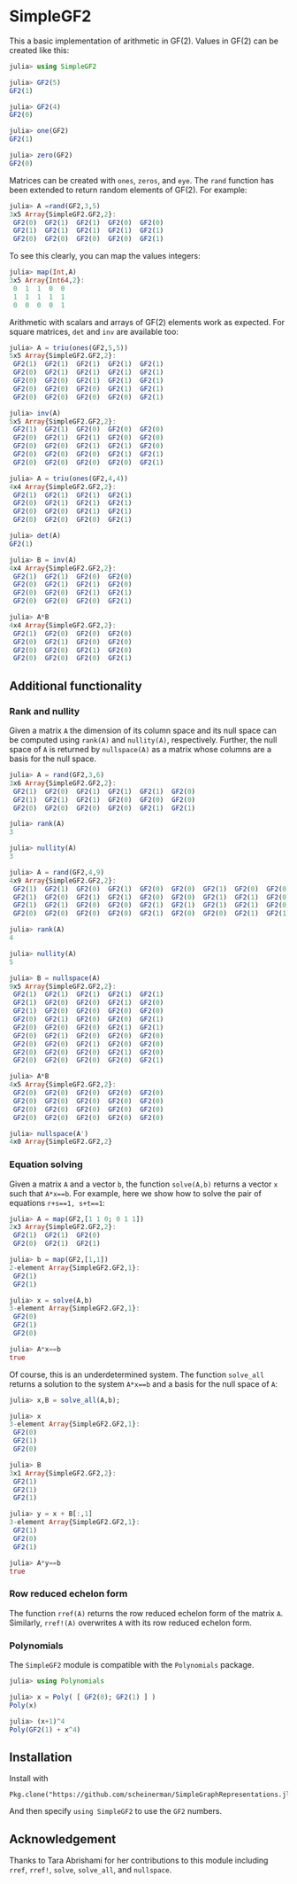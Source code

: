 # SimpleGF2

This a basic implementation of arithmetic in GF(2). Values in
GF(2) can be created like this:
```julia
julia> using SimpleGF2

julia> GF2(5)
GF2(1)

julia> GF2(4)
GF2(0)

julia> one(GF2)
GF2(1)

julia> zero(GF2)
GF2(0)
```
Matrices can be created with `ones`, `zeros`, and `eye`.
The `rand` function has been extended to return random
elements of GF(2). For example:
```julia
julia> A =rand(GF2,3,5)
3x5 Array{SimpleGF2.GF2,2}:
 GF2(0)  GF2(1)  GF2(1)  GF2(0)  GF2(0)
 GF2(1)  GF2(1)  GF2(1)  GF2(1)  GF2(1)
 GF2(0)  GF2(0)  GF2(0)  GF2(0)  GF2(1)
```
To see this clearly, you can map the values integers:
```julia
julia> map(Int,A)
3x5 Array{Int64,2}:
 0  1  1  0  0
 1  1  1  1  1
 0  0  0  0  1
```

Arithmetic with scalars and arrays of GF(2) elements
work as expected. For square matrices, `det` and `inv`
are available too:
```julia
julia> A = triu(ones(GF2,5,5))
5x5 Array{SimpleGF2.GF2,2}:
 GF2(1)  GF2(1)  GF2(1)  GF2(1)  GF2(1)
 GF2(0)  GF2(1)  GF2(1)  GF2(1)  GF2(1)
 GF2(0)  GF2(0)  GF2(1)  GF2(1)  GF2(1)
 GF2(0)  GF2(0)  GF2(0)  GF2(1)  GF2(1)
 GF2(0)  GF2(0)  GF2(0)  GF2(0)  GF2(1)

julia> inv(A)
5x5 Array{SimpleGF2.GF2,2}:
 GF2(1)  GF2(1)  GF2(0)  GF2(0)  GF2(0)
 GF2(0)  GF2(1)  GF2(1)  GF2(0)  GF2(0)
 GF2(0)  GF2(0)  GF2(1)  GF2(1)  GF2(0)
 GF2(0)  GF2(0)  GF2(0)  GF2(1)  GF2(1)
 GF2(0)  GF2(0)  GF2(0)  GF2(0)  GF2(1)

julia> A = triu(ones(GF2,4,4))
4x4 Array{SimpleGF2.GF2,2}:
 GF2(1)  GF2(1)  GF2(1)  GF2(1)
 GF2(0)  GF2(1)  GF2(1)  GF2(1)
 GF2(0)  GF2(0)  GF2(1)  GF2(1)
 GF2(0)  GF2(0)  GF2(0)  GF2(1)

julia> det(A)
GF2(1)

julia> B = inv(A)
4x4 Array{SimpleGF2.GF2,2}:
 GF2(1)  GF2(1)  GF2(0)  GF2(0)
 GF2(0)  GF2(1)  GF2(1)  GF2(0)
 GF2(0)  GF2(0)  GF2(1)  GF2(1)
 GF2(0)  GF2(0)  GF2(0)  GF2(1)

julia> A*B
4x4 Array{SimpleGF2.GF2,2}:
 GF2(1)  GF2(0)  GF2(0)  GF2(0)
 GF2(0)  GF2(1)  GF2(0)  GF2(0)
 GF2(0)  GF2(0)  GF2(1)  GF2(0)
 GF2(0)  GF2(0)  GF2(0)  GF2(1)
 ```


## Additional functionality

### Rank and nullity

Given a matrix `A` the dimension of its column space and its
null space can be computed using `rank(A)` and `nullity(A)`,
respectively. Further, the null space of `A` is returned by
`nullspace(A)` as a matrix whose columns are a basis for the
null space.
```julia
julia> A = rand(GF2,3,6)
3x6 Array{SimpleGF2.GF2,2}:
 GF2(1)  GF2(0)  GF2(1)  GF2(1)  GF2(1)  GF2(0)
 GF2(1)  GF2(1)  GF2(1)  GF2(0)  GF2(0)  GF2(0)
 GF2(0)  GF2(0)  GF2(0)  GF2(0)  GF2(1)  GF2(1)

julia> rank(A)
3

julia> nullity(A)
3

julia> A = rand(GF2,4,9)
4x9 Array{SimpleGF2.GF2,2}:
 GF2(1)  GF2(1)  GF2(0)  GF2(1)  GF2(0)  GF2(0)  GF2(1)  GF2(0)  GF2(0)
 GF2(1)  GF2(0)  GF2(1)  GF2(1)  GF2(0)  GF2(0)  GF2(1)  GF2(1)  GF2(0)
 GF2(1)  GF2(1)  GF2(0)  GF2(0)  GF2(1)  GF2(1)  GF2(1)  GF2(1)  GF2(0)
 GF2(0)  GF2(0)  GF2(0)  GF2(0)  GF2(1)  GF2(0)  GF2(0)  GF2(1)  GF2(1)

julia> rank(A)
4

julia> nullity(A)
5

julia> B = nullspace(A)
9x5 Array{SimpleGF2.GF2,2}:
 GF2(1)  GF2(1)  GF2(1)  GF2(1)  GF2(1)
 GF2(1)  GF2(0)  GF2(0)  GF2(1)  GF2(0)
 GF2(1)  GF2(0)  GF2(0)  GF2(0)  GF2(0)
 GF2(0)  GF2(1)  GF2(0)  GF2(0)  GF2(1)
 GF2(0)  GF2(0)  GF2(0)  GF2(1)  GF2(1)
 GF2(0)  GF2(1)  GF2(0)  GF2(0)  GF2(0)
 GF2(0)  GF2(0)  GF2(1)  GF2(0)  GF2(0)
 GF2(0)  GF2(0)  GF2(0)  GF2(1)  GF2(0)
 GF2(0)  GF2(0)  GF2(0)  GF2(0)  GF2(1)

julia> A*B
4x5 Array{SimpleGF2.GF2,2}:
 GF2(0)  GF2(0)  GF2(0)  GF2(0)  GF2(0)
 GF2(0)  GF2(0)  GF2(0)  GF2(0)  GF2(0)
 GF2(0)  GF2(0)  GF2(0)  GF2(0)  GF2(0)
 GF2(0)  GF2(0)  GF2(0)  GF2(0)  GF2(0)

julia> nullspace(A')
4x0 Array{SimpleGF2.GF2,2}
```

### Equation solving

Given a matrix `A` and a vector `b`, the function `solve(A,b)`
returns a vector `x` such that `A*x==b`. For example,
here we show how to solve the pair of equations `r+s==1, s+t==1`:
```julia
julia> A = map(GF2,[1 1 0; 0 1 1])
2x3 Array{SimpleGF2.GF2,2}:
 GF2(1)  GF2(1)  GF2(0)
 GF2(0)  GF2(1)  GF2(1)

julia> b = map(GF2,[1,1])
2-element Array{SimpleGF2.GF2,1}:
 GF2(1)
 GF2(1)

julia> x = solve(A,b)
3-element Array{SimpleGF2.GF2,1}:
 GF2(0)
 GF2(1)
 GF2(0)

julia> A*x==b
true
```
Of course, this is an underdetermined system. The function
`solve_all` returns a solution to the system `A*x==b` and
a basis for the null space of `A`:
```julia
julia> x,B = solve_all(A,b);

julia> x
3-element Array{SimpleGF2.GF2,1}:
 GF2(0)
 GF2(1)
 GF2(0)

julia> B
3x1 Array{SimpleGF2.GF2,2}:
 GF2(1)
 GF2(1)
 GF2(1)

julia> y = x + B[:,1]
3-element Array{SimpleGF2.GF2,1}:
 GF2(1)
 GF2(0)
 GF2(1)

julia> A*y==b
true
```

### Row reduced echelon form

The function `rref(A)` returns the row reduced echelon form
of the matrix `A`. Similarly, `rref!(A)` overwrites `A` with
its row reduced echelon form.



### Polynomials

The `SimpleGF2` module is compatible with the `Polynomials` package.

```julia
julia> using Polynomials

julia> x = Poly( [ GF2(0); GF2(1) ] )
Poly(x)

julia> (x+1)^4
Poly(GF2(1) + x^4)
```

## Installation

 Install with
 ```
 Pkg.clone("https://github.com/scheinerman/SimpleGraphRepresentations.jl.git")
 ```

 And then specify `using SimpleGF2` to use the `GF2` numbers.



## Acknowledgement

Thanks to Tara Abrishami for her contributions to this module including
`rref`, `rref!`, `solve`, `solve_all`, and `nullspace`.

